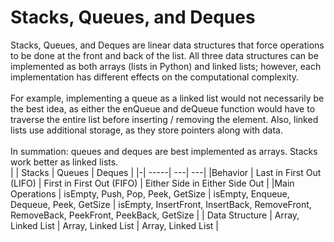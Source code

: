 # Stacks, Queues, and Deques
Stacks, Queues, and Deques are linear data structures that force operations to be done at the front and back of the list. All three data structures can be implemented as both arrays (lists in Python) and linked lists; however, each implementation has different effects on the computational complexity. <br><br>
For example, implementing a queue as a linked list would not necessarily be the best idea, as either the enQueue and deQueue function would have to traverse the entire list before inserting / removing the element. Also, linked lists use additional storage, as they store pointers along with data. 
<br><br>
In summation: queues and deques are best implemented as arrays. Stacks work better as linked lists.
<br>
| | Stacks | Queues | Deques |
|-| -----| ---| ---|
|Behavior | Last in First Out (LIFO) | First in First Out (FIFO) | Either Side in Either Side Out |
|Main Operations | isEmpty, Push, Pop, Peek, GetSize | isEmpty, Enqueue, Dequeue, Peek, GetSize | isEmpty, InsertFront, InsertBack, RemoveFront, RemoveBack, PeekFront, PeekBack, GetSize | 
| Data Structure | Array, Linked List | Array, Linked List | Array, Linked List |
